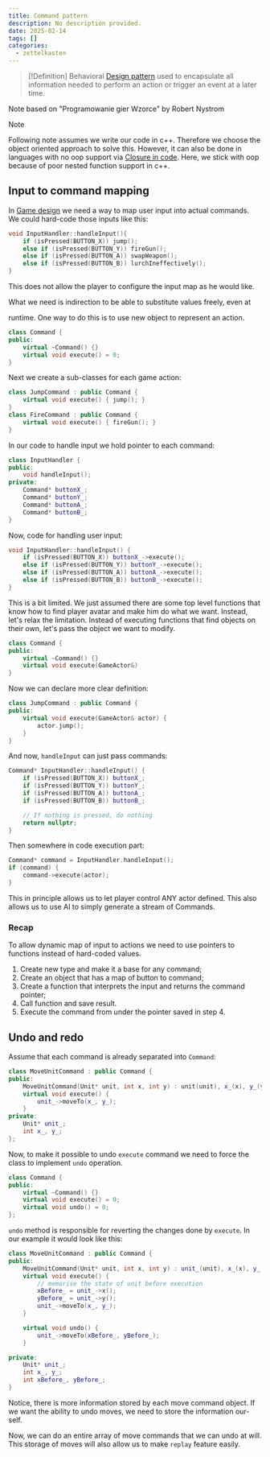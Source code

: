 ```yaml
---
title: Command pattern
description: No description provided.
date: 2025-02-14
tags: []
categories:
  - zettelkasten
---
```


> [!Definition]
> Behavioral [Design pattern](Design%20pattern) used to encapsulate all information needed to perform an action or trigger an event at a later time. 

Note based on "Programowanie gier Wzorce" by Robert Nystrom

> [!Note]
> Following note assumes we write our code in c++. Therefore we choose the
> object oriented approach to solve this. However, it can also be done in
> languages with no oop support via [Closure in code](Closure%20in%20code.md). Here, we stick with oop
> because of poor nested function support in c++.

## Input to command mapping

In [Game design](Game%20design) we need a way to map user input into actual commands. We could hard-code those inputs like this:

```c++
void InputHandler::handleInput(){
	if (isPressed(BUTTON_X)) jump();
	else if (isPressed(BUTTON_Y)) fireGun();
	else if (isPressed(BUTTON_A)) swapWeapon();
	else if (isPressed(BUTTON_B)) lurchIneffectively();
}
```

This does not allow the player to configure the input map as he would like.

What we need is indirection to be able to substitute values freely, even at

runtime. One way to do this is to use new object to represent an action.

```c++
class Command {
public:
	virtual ~Command() {}
	virtual void execute() = 0;
}
```

Next we create a sub-classes for each game action:

```c++
class JumpCommand : public Command {
	virtual void execute() { jump(); }
}
class FireCommand : public Command {
	virtual void execute() { fireGun(); }
}
```

In our code to handle input we hold pointer to each command:

```c++
class InputHandler {
public:
	void handleInput();
private:
	Command* buttonX_;
	Command* buttonY_;
	Command* buttonA_;
	Command* buttonB_;
}
```

Now, code for handling user input:

```c++
void InputHandler::handleInput() {
	if (isPressed(BUTTON_X)) buttonX_->execute();
	else if (isPressed(BUTTON_Y)) buttonY_->execute();
	else if (isPressed(BUTTON_A)) buttonA_->execute();
	else if (isPressed(BUTTON_B)) buttonB_->execute();
}
```

This is a bit limited. We just assumed there are some top level functions that know how to find player avatar and make him do what we want. Instead, let's relax the limitation. Instead of executing functions that find objects on their own, let's pass the object we want to modify. 

```c++
class Command {
public:
	virtual ~Command() {}
	virtual void execute(GameActor&)
}
```

Now we can declare more clear definition:

```c++
class JumpCommand : public Command {
public:
	virtual void execute(GameActor& actor) {
		actor.jump();
	}
}
```

And now, `handleInput` can just pass commands:

```c++
Command* InputHandler::handleInput() {
	if (isPressed(BUTTON_X)) buttonX_;
	if (isPressed(BUTTON_Y)) buttonY_;
	if (isPressed(BUTTON_A)) buttonA_;
	if (isPressed(BUTTON_B)) buttonB_;

	// If nothing is pressed, do nothing
	return nullptr;
}
```

Then somewhere in code execution part:

```c++
Command* command = InputHandler.handleInput();
if (command) {
	command->execute(actor);
}
```

This in principle allows us to let player control ANY actor defined. This also allows us to use AI to simply generate a stream of Commands.

### Recap

To allow dynamic map of input to actions we need to use pointers to functions instead of hard-coded values. 

1. Create new type and make it a base for any command;
2. Create an object that has a map of button to command;
3. Create a function that interprets the input and returns the command pointer;
4. Call function and save result.
5. Execute the command from under the pointer saved in step 4.

## Undo and redo

Assume that each command is already separated into `Command`:

```c++
class MoveUnitCommand : public Command {
public:
	MoveUnitCommand(Unit* unit, int x, int y) : unit(unit), x_(x), y_(y) {}
	virtual void execute() {
		unit_->moveTo(x_, y_);
	}
private:
	Unit* unit_;
	int x_, y_;
};
```

Now, to make it possible to undo `execute` command we need to force the class to implement `undo` operation.

```c++
class Command {
public:
    virtual ~Command() {}
    virtual void execute() = 0;
    virtual void undo() = 0;
};
```

`undo` method is responsible for reverting the changes done by `execute`. In our example it would look like this:

```c++
class MoveUnitCommand : public Command {
public: 
    MoveUnitCommand(Unit* unit, int x, int y) : unit_(unit), x_(x), y_(y), xBefore_(0), yBefore_(0) {}
    virtual void execute() {
        // memorise the state of unit before execution
        xBefore_ = unit_->x();
        yBefore_ = unit_->y();
        unit_->moveTo(x_, y_);
    }

    virtual void undo() {
        unit_->moveTo(xBefore_, yBefore_);
    }

private:
    Unit* unit_;
    int x_, y_;
    int xBefore_, yBefore_;
}
```

Notice, there is more information stored by each move command object. If we want the ability to undo moves, we need to store the information our-self.

Now, we can do an entire array of move commands that we can undo at will. This storage of moves will also allow us to make `replay` feature easily.
